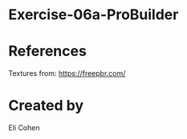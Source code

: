 # Exercise-06a-ProBuilder

# References

Textures from: https://freepbr.com/

# Created by 
Eli Cohen
